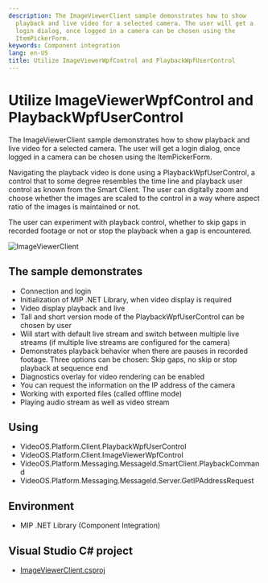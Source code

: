 ```yaml
---
description: The ImageViewerClient sample demonstrates how to show
  playback and live video for a selected camera. The user will get a
  login dialog, once logged in a camera can be chosen using the
  ItemPickerForm.
keywords: Component integration
lang: en-US
title: Utilize ImageViewerWpfControl and PlaybackWpfUserControl
---
```


# Utilize ImageViewerWpfControl and PlaybackWpfUserControl

The ImageViewerClient sample demonstrates how to show playback and live
video for a selected camera. The user will get a login dialog, once
logged in a camera can be chosen using the ItemPickerForm.

Navigating the playback video is done using a PlaybackWpfUserControl, a
control that to some degree resembles the time line and playback user
control as known from the Smart Client. The user can digitally zoom and
choose whether the images are scaled to the control in a way where
aspect ratio of the images is maintained or not.

The user can experiment with playback control, whether to skip gaps in
recorded footage or not or stop the playback when a gap is encountered.

![ImageViewerClient](ImageViewerClient.png)

## The sample demonstrates

- Connection and login
- Initialization of MIP .NET Library, when video display is required
- Video display playback and live
- Tall and short version mode of the PlaybackWpfUserControl can be
  chosen by user
- Will start with default live stream and switch between multiple live
  streams (if multiple live streams are configured for the camera)
- Demonstrates playback behavior when there are pauses in recorded
  footage. Three options can be chosen: Skip gaps, no skip or stop
  playback at sequence end
- Diagnostics overlay for video rendering can be enabled
- You can request the information on the IP address of the camera
- Working with exported files (called offline mode)
- Playing audio stream as well as video stream

## Using

- VideoOS.Platform.Client.PlaybackWpfUserControl
- VideoOS.Platform.Client.ImageViewerWpfControl
- VideoOS.Platform.Messaging.MessageId.SmartClient.PlaybackCommand
- VideoOS.Platform.Messaging.MessageId.Server.GetIPAddressRequest

## Environment

- MIP .NET Library (Component Integration)

## Visual Studio C\# project

- [ImageViewerClient.csproj](javascript:clone('https://github.com/milestonesys/mipsdk-samples-component','src/ComponentSamples.sln');)
